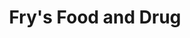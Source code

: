 ---
title: "Fry's Food and Drug"
url: /phoenix/frys-food-and-drug-east-ray-road/
shop: supermarket
---